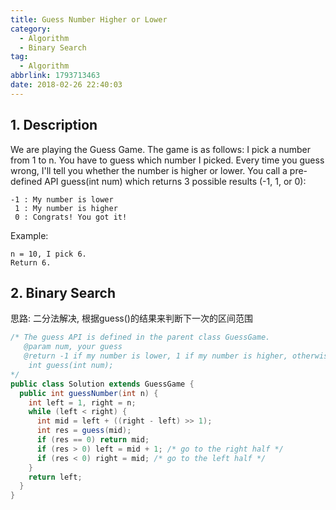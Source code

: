 ```yaml
---
title: Guess Number Higher or Lower
category:
  - Algorithm
  - Binary Search
tag:
  - Algorithm
abbrlink: 1793713463
date: 2018-02-26 22:40:03
---
```


## 1. Description
We are playing the Guess Game. The game is as follows:
I pick a number from 1 to n. You have to guess which number I picked.
Every time you guess wrong, I'll tell you whether the number is higher or lower.
You call a pre-defined API guess(int num) which returns 3 possible results (-1, 1, or 0):
```text
-1 : My number is lower
 1 : My number is higher
 0 : Congrats! You got it!
```
Example:
```
n = 10, I pick 6.
Return 6.
```



## 2. Binary Search
思路: 二分法解决, 根据guess()的结果来判断下一次的区间范围
```java
/* The guess API is defined in the parent class GuessGame.
   @param num, your guess
   @return -1 if my number is lower, 1 if my number is higher, otherwise return 0
    int guess(int num);
*/
public class Solution extends GuessGame {
  public int guessNumber(int n) {
    int left = 1, right = n;
    while (left < right) {
      int mid = left + ((right - left) >> 1);
      int res = guess(mid);
      if (res == 0) return mid;
      if (res > 0) left = mid + 1; /* go to the right half */
      if (res < 0) right = mid; /* go to the left half */
    }
    return left;
  }
}
```

